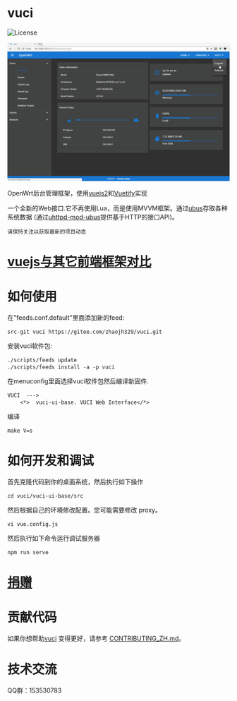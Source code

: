 # vuci

![](https://img.shields.io/badge/license-LGPL2-brightgreen.svg?style=plastic "License")

![](/screen-be6656a.gif)

OpenWrt后台管理框架，使用[vuejs2](https://github.com/vuejs/vue)和[Vuetify](https://vuetifyjs.com)实现

一个全新的Web接口.它不再使用Lua，而是使用MVVM框架。通过[ubus](https://wiki.openwrt.org/zh-cn/doc/techref/ubus)存取各种系统数据
(通过[uhttpd-mod-ubus](https://wiki.openwrt.org/zh-cn/doc/techref/ubus#通过http访问ubus)提供基于HTTP的接口API)。

`请保持关注以获取最新的项目动态`

# [vuejs与其它前端框架对比](https://cn.vuejs.org/v2/guide/comparison.html)

# 如何使用
在"feeds.conf.default"里面添加新的feed:
    
    src-git vuci https://gitee.com/zhaojh329/vuci.git

安装vuci软件包:
    
    ./scripts/feeds update
    ./scripts/feeds install -a -p vuci

在menuconfig里面选择vuci软件包然后编译新固件.

    VUCI  --->
        <*>  vuci-ui-base. VUCI Web Interface</*>

编译

    make V=s

# 如何开发和调试
首先克隆代码到你的桌面系统，然后执行如下操作

	cd vuci/vuci-ui-base/src

然后根据自己的环境修改配置。您可能需要修改 proxy。

	vi vue.config.js

然后执行如下命令运行调试服务器

	npm run serve

# [捐赠](https://gitee.com/zhaojh329/vuci#project-donate-overview)

# 贡献代码
如果你想帮助[vuci](https://github.com/zhaojh329/vuci) 变得更好，请参考
[CONTRIBUTING_ZH.md](https://github.com/zhaojh329/vuci/blob/master/CONTRIBUTING_ZH.md)。

# 技术交流
QQ群：153530783
